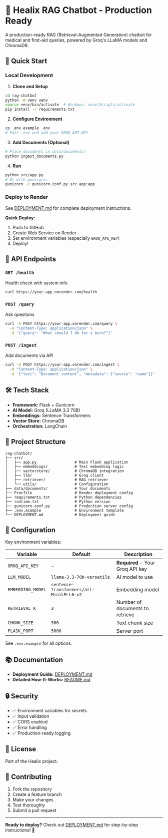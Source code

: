 # 🤖 Healix RAG Chatbot - Production Ready

A production-ready RAG (Retrieval-Augmented Generation) chatbot for medical and first-aid queries, powered by Groq's LLaMA models and ChromaDB.

## 🚀 Quick Start

### Local Development

1. **Clone and Setup**
```bash
cd rag-chatbot
python -m venv venv
source venv/bin/activate  # Windows: venv\Scripts\activate
pip install -r requirements.txt
```

2. **Configure Environment**
```bash
cp .env.example .env
# Edit .env and add your GROQ_API_KEY
```

3. **Add Documents (Optional)**
```bash
# Place documents in data/documents/
python ingest_documents.py
```

4. **Run**
```bash
python src/app.py
# Or with gunicorn:
gunicorn -c gunicorn.conf.py src.app:app
```

### Deploy to Render

See [DEPLOYMENT.md](./DEPLOYMENT.md) for complete deployment instructions.

**Quick Deploy:**
1. Push to GitHub
2. Create Web Service on Render
3. Set environment variables (especially `GROQ_API_KEY`)
4. Deploy!

## 📡 API Endpoints

### `GET /health`
Health check with system info
```bash
curl https://your-app.onrender.com/health
```

### `POST /query`
Ask questions
```bash
curl -X POST https://your-app.onrender.com/query \
  -H "Content-Type: application/json" \
  -d '{"query": "What should I do for a burn?"}'
```

### `POST /ingest`
Add documents via API
```bash
curl -X POST https://your-app.onrender.com/ingest \
  -H "Content-Type: application/json" \
  -d '{"text": "Document content", "metadata": {"source": "name"}}'
```

## 🛠️ Tech Stack

- **Framework:** Flask + Gunicorn
- **AI Model:** Groq (LLaMA 3.3 70B)
- **Embeddings:** Sentence Transformers
- **Vector Store:** ChromaDB
- **Orchestration:** LangChain

## 📁 Project Structure

```
rag-chatbot/
├── src/
│   ├── app.py                 # Main Flask application
│   ├── embeddings/            # Text embedding logic
│   ├── vectorstore/           # ChromaDB integration
│   ├── llm/                   # Groq client
│   ├── retriever/             # RAG retriever
│   └── utils/                 # Configuration
├── data/documents/            # Your documents
├── Procfile                   # Render deployment config
├── requirements.txt           # Python dependencies
├── runtime.txt                # Python version
├── gunicorn.conf.py           # Production server config
├── .env.example               # Environment template
└── DEPLOYMENT.md              # Deployment guide
```

## 🔧 Configuration

Key environment variables:

| Variable | Default | Description |
|----------|---------|-------------|
| `GROQ_API_KEY` | - | **Required** - Your Groq API key |
| `LLM_MODEL` | `llama-3.3-70b-versatile` | AI model to use |
| `EMBEDDING_MODEL` | `sentence-transformers/all-MiniLM-L6-v2` | Embedding model |
| `RETRIEVAL_K` | `3` | Number of documents to retrieve |
| `CHUNK_SIZE` | `500` | Text chunk size |
| `FLASK_PORT` | `5000` | Server port |

See `.env.example` for all options.

## 📚 Documentation

- **Deployment Guide:** [DEPLOYMENT.md](./DEPLOYMENT.md)
- **Detailed How-It-Works:** [README.md](./README.md)

## 🔒 Security

- ✅ Environment variables for secrets
- ✅ Input validation
- ✅ CORS enabled
- ✅ Error handling
- ✅ Production-ready logging

## 📝 License

Part of the Healix project.

## 🤝 Contributing

1. Fork the repository
2. Create a feature branch
3. Make your changes
4. Test thoroughly
5. Submit a pull request

---

**Ready to deploy?** Check out [DEPLOYMENT.md](./DEPLOYMENT.md) for step-by-step instructions! 🚀
